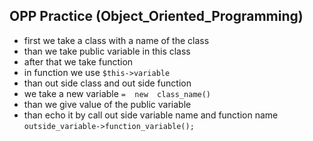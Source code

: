## OPP Practice (Object_Oriented_Programming)
- first we take a class with a name of the class
- than we take public variable in this class
- after that we take function 
- in function we use `$this->variable` 
- than out side class and out side function 
- we take a new variable `=  new  class_name()`
- than we give value of the public variable 
- than echo it by call out side variable name and function name `outside_variable->function_variable();`